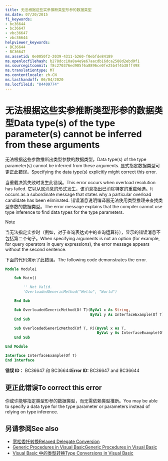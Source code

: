 ```yaml
---
title: 无法根据这些实参推断类型形参的数据类型
ms.date: 07/20/2015
f1_keywords:
- bc36644
- bc36647
- vbc36647
- vbc36644
helpviewer_keywords:
- BC36644
- BC36647
ms.assetid: 0e0050f2-2039-4311-b260-f0ebfde84189
ms.openlocfilehash: b278dcc10a8a4e9e67aacdb16dca2588d2ebd0f1
ms.sourcegitcommit: f8c270376ed905f6a8896ce0fe25b4f4b38ff498
ms.translationtype: MT
ms.contentlocale: zh-CN
ms.lasthandoff: 06/04/2020
ms.locfileid: "84409774"
---
```

# <a name="data-types-of-the-type-parameters-cannot-be-inferred-from-these-arguments"></a><span data-ttu-id="732fc-102">无法根据这些实参推断类型形参的数据类型</span><span class="sxs-lookup"><span data-stu-id="732fc-102">Data type(s) of the type parameter(s) cannot be inferred from these arguments</span></span>

<span data-ttu-id="732fc-103">无法根据这些参数推断出类型参数的数据类型。</span><span class="sxs-lookup"><span data-stu-id="732fc-103">Data type(s) of the type parameter(s) cannot be inferred from these arguments.</span></span> <span data-ttu-id="732fc-104">显式指定数据类型可更正此错误。</span><span class="sxs-lookup"><span data-stu-id="732fc-104">Specifying the data type(s) explicitly might correct this error.</span></span>

<span data-ttu-id="732fc-105">当重载决策失败时发生此错误。</span><span class="sxs-lookup"><span data-stu-id="732fc-105">This error occurs when overload resolution has failed.</span></span> <span data-ttu-id="732fc-106">它以从属消息的形式发生，该消息指出已消除特定的重载候选。</span><span class="sxs-lookup"><span data-stu-id="732fc-106">It occurs as a subordinate message that states why a particular overload candidate has been eliminated.</span></span> <span data-ttu-id="732fc-107">错误消息说明编译器无法使用类型推理来查找类型参数的数据类型。</span><span class="sxs-lookup"><span data-stu-id="732fc-107">The error message explains that the compiler cannot use type inference to find data types for the type parameters.</span></span>

> [!NOTE]
> <span data-ttu-id="732fc-108">当无法指定实参时（例如，对于查询表达式中的查询运算符），显示的错误消息不包括第二个句子。</span><span class="sxs-lookup"><span data-stu-id="732fc-108">When specifying arguments is not an option (for example, for query operators in query expressions), the error message appears without the second sentence.</span></span>

<span data-ttu-id="732fc-109">下面的代码演示了此错误。</span><span class="sxs-lookup"><span data-stu-id="732fc-109">The following code demonstrates the error.</span></span>

```vb
Module Module1

    Sub Main()

        '' Not Valid.
        'OverloadedGenericMethod("Hello", "World")

    End Sub

    Sub OverloadedGenericMethod(Of T)(ByVal x As String,
                                      ByVal y As InterfaceExample(Of T))
    End Sub

    Sub OverloadedGenericMethod(Of T, R)(ByVal x As T,
                                         ByVal y As InterfaceExample(Of R))
    End Sub

End Module

Interface InterfaceExample(Of T)
End Interface
```

<span data-ttu-id="732fc-110">**错误 ID：** BC36647 和 BC36644</span><span class="sxs-lookup"><span data-stu-id="732fc-110">**Error ID:** BC36647 and BC36644</span></span>

## <a name="to-correct-this-error"></a><span data-ttu-id="732fc-111">更正此错误</span><span class="sxs-lookup"><span data-stu-id="732fc-111">To correct this error</span></span>

<span data-ttu-id="732fc-112">你或许能够指定类型形参的数据类型，而无需依赖类型推断。</span><span class="sxs-lookup"><span data-stu-id="732fc-112">You may be able to specify a data type for the type parameter or parameters instead of relying on type inference.</span></span>

## <a name="see-also"></a><span data-ttu-id="732fc-113">另请参阅</span><span class="sxs-lookup"><span data-stu-id="732fc-113">See also</span></span>

- [<span data-ttu-id="732fc-114">宽松委托转换</span><span class="sxs-lookup"><span data-stu-id="732fc-114">Relaxed Delegate Conversion</span></span>](../../programming-guide/language-features/delegates/relaxed-delegate-conversion.md)
- [<span data-ttu-id="732fc-115">Generic Procedures in Visual Basic</span><span class="sxs-lookup"><span data-stu-id="732fc-115">Generic Procedures in Visual Basic</span></span>](../../programming-guide/language-features/data-types/generic-procedures.md)
- [<span data-ttu-id="732fc-116">Visual Basic 中的类型转换</span><span class="sxs-lookup"><span data-stu-id="732fc-116">Type Conversions in Visual Basic</span></span>](../../programming-guide/language-features/data-types/type-conversions.md)
